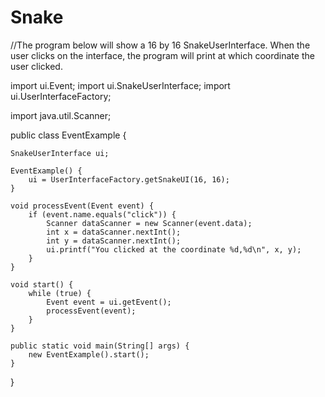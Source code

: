 # Snake

//The program below will show a 16 by 16 SnakeUserInterface. When the user clicks on the interface, the program will print at which coordinate the user clicked.


import ui.Event;
import ui.SnakeUserInterface;
import ui.UserInterfaceFactory;

import java.util.Scanner;

public class EventExample {
    
    SnakeUserInterface ui;
    
    EventExample() {
        ui = UserInterfaceFactory.getSnakeUI(16, 16);
    }
    
    void processEvent(Event event) {
        if (event.name.equals("click")) {
            Scanner dataScanner = new Scanner(event.data);
            int x = dataScanner.nextInt();
            int y = dataScanner.nextInt();
            ui.printf("You clicked at the coordinate %d,%d\n", x, y);
        }
    }
    
    void start() {
        while (true) {
            Event event = ui.getEvent();
            processEvent(event);
        }
    }
    
    public static void main(String[] args) {
        new EventExample().start();
    }
}
